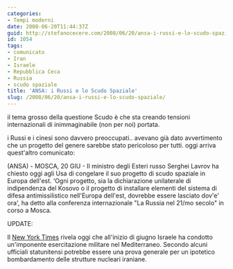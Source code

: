 ```yaml
---
categories:
- Tempi moderni
date: 2008-06-20T11:44:37Z
guid: http://stefanocecere.com/2008/06/20/ansa-i-russi-e-lo-scudo-spaziale/
id: 1054
tags:
- comunicato
- Iran
- Israele
- Repubblica Ceca
- Russia
- scudo spaziale
title: 'ANSA: i Russi e lo Scudo Spaziale'
slug: /2008/06/20/ansa-i-russi-e-lo-scudo-spaziale/
---
```


il tema grosso della questione Scudo è che sta creando tensioni internazionali di inimmaginabile (non per noi) portata.
  
i Russi e i cinesi sono davvero preoccupati.. avevano già dato avvertimento che un progetto del genere sarebbe stato pericoloso per tutti. oggi arriva quest'altro comunicato:

(ANSA) - MOSCA, 20 GIU - Il ministro degli Esteri russo Serghei Lavrov ha chiesto oggi agli Usa di congelare il suo progetto di scudo spaziale in Europa dell'est. &#8216;Ogni progetto, sia la dichiarazione unilaterale di indipendenza del Kosovo o il progetto di installare elementi del sistema di difesa antimissilistico nell'Europa dell'est, dovrebbe essere lasciato dov'e' ora', ha detto alla conferenza internazionale "La Russia nel 21/mo secolo" in corso a Mosca.

UPDATE:
  
Il [New York Times](http://www.nytimes.com/2008/06/20/washington/20iran.html?) rivela oggi che all'inizio di giugno Israele ha condotto un'imponente esercitazione militare nel Mediterraneo. Secondo alcuni ufficiali statunitensi potrebbe essere una prova generale per un ipotetico bombardamento delle strutture nucleari iraniane.